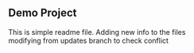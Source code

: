 ## Demo Project

This is simple readme file.
Adding new info to the files  
modifying from updates branch to check conflict